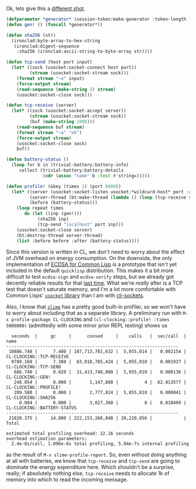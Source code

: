 Ok, lets give this a [different shot](https://github.com/inaimathi/cl-clocking).

```commonlisp
(defparameter *generator* (session-token:make-generator :token-length 1000))
(defun gen! () (funcall *generator*))

(defun sha256 (str)
  (ironclad:byte-array-to-hex-string
   (ironclad:digest-sequence
    :sha256 (ironclad:ascii-string-to-byte-array str))))

(defun tcp-send (host port input)
  (let* ((sock (usocket:socket-connect host port))
         (stream (usocket:socket-stream sock)))
    (format stream "~a" input)
    (force-output stream)
    (read-sequence (make-string 2) stream)
    (usocket:socket-close sock)))

(defun tcp-receive (server)
  (let* ((sock (usocket:socket-accept server))
         (stream (usocket:socket-stream sock))
         (buf (make-string 1000)))
    (read-sequence buf stream)
    (format stream "~a" "ok")
    (force-output stream)
    (usocket:socket-close sock)
    buf))

(defun battery-status ()
  (loop for b in (trivial-battery:battery-info)
     collect (trivial-battery:battery-details
              (cdr (assoc "name" b :test #'string=)))))

(defun profile! (&key (times 1) (port 8080))
  (let* ((server (usocket:socket-listen usocket:*wildcard-host* port :reuse-address t))
         (server-thread (bt:make-thread (lambda () (loop (tcp-receive server)))))
         (before (battery-status)))
    (loop repeat times
       do (let ((inp (gen!)))
            (sha256 inp)
            (tcp-send "localhost" port inp)))
    (usocket:socket-close server)
    (bt:destroy-thread server-thread)
    (list :before before :after (battery-status))))
```

Since this version is written in CL, we don't need to worry about the effect of JVM overhead on energy consumption. On the downside, the only implementation of [ECDSA for Common Lisp](https://github.com/krkhan/cl-ecc) is a prototype that isn't yet included in the default `quicklisp` distribution. This makes it a bit more difficult to test `ecdsa-sign` and `ecdsa-verify` steps, but we already got decently reliable results for that [last time](/posts/an-interesting-question). What we're _really_ after is a TCP test that doesn't saturate memory, and I'm a lot more comfortable with Common Lisps' [`usocket` library](https://common-lisp.net/project/usocket/) than I am with [clj-sockets](https://github.com/atroche/clj-sockets).

Also, I know that [`slime`](https://common-lisp.net/project/slime/) has a pretty good built-in profiler, so we won't have to worry about including that as a separate library. A preliminary run with `M-x profile-package CL-CLOCKING` and `(cl-clocking::profile! :times 5000000)` (admittedly with some minor prior REPL testing) shows us

```
  seconds  |     gc     |      consed     |    calls   |  sec/call  |  name  
------------------------------------------------------------------
 10886.748 |      7.400 | 107,713,781,632 |  5,055,014 |   0.002154 | CL-CLOCKING::TCP-RECEIVE
  9789.168 |      7.380 |  83,018,785,424 |  5,055,010 |   0.001937 | CL-CLOCKING::TCP-SEND
   686.740 |      0.020 |  31,413,748,800 |  5,055,010 |   0.000136 | CL-CLOCKING::GEN!
   248.054 |      0.000 |       1,147,808 |          4 |  62.013577 | CL-CLOCKING::PROFILE!
   209.580 |      0.000 |       2,777,824 |  5,055,010 |   0.000041 | CL-CLOCKING::SHA256
     0.084 |      0.000 |       3,027,360 |          8 |   0.010499 | CL-CLOCKING::BATTERY-STATUS
------------------------------------------------------------------
 21820.375 |     14.800 | 222,153,268,848 | 20,220,056 |            | Total

estimated total profiling overhead: 22.16 seconds
overhead estimation parameters:
  2.4e-8s/call, 1.096e-6s total profiling, 5.04e-7s internal profiling
```

as the result of `M-x slime-profile-report`. So, even without doing anything at all with batteries, we know that `tcp-receive` and `tcp-send` are going to dominate the energy expenditure here. Which shouldn't be a surprise, really; if absolutely nothing else, `tcp-receive` needs to allocate 1k of memory into which to read the incoming message.
